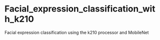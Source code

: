 # Facial_expression_classification_with_k210
Facial expression classification using the k210 processor and MobileNet
